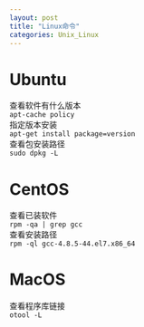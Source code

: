 ```yaml
---
layout: post
title: "Linux命令"
categories: Unix_Linux
---
```


# Ubuntu
查看软件有什么版本<br />`apt-cache policy`<br />指定版本安装<br />`apt-get install package=version`<br />查看包安装路径<br />`sudo dpkg -L`
# CentOS
查看已装软件<br />`rpm -qa | grep gcc`<br />查看安装路径<br />`rpm -ql gcc-4.8.5-44.el7.x86_64`
# MacOS
查看程序库链接<br />`otool -L`

